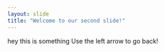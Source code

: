 ```yaml
---
layout: slide
title: "Welcome to our second slide!"
---
```

hey this is something
Use the left arrow to go back!